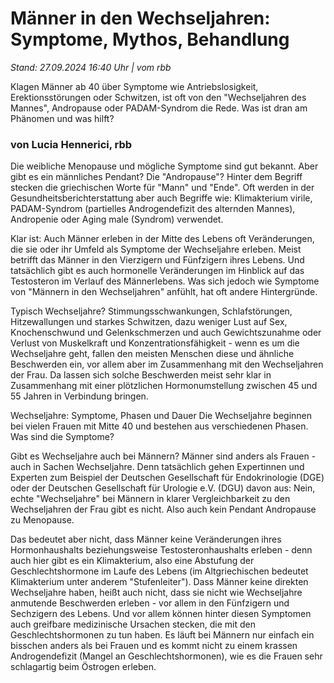 # Männer in den Wechseljahren: Symptome, Mythos, Behandlung

*Stand: 27.09.2024 16:40 Uhr | vom rbb*

Klagen Männer ab 40 über Symptome wie Antriebslosigkeit, Erektionsstörungen oder Schwitzen, ist oft von den "Wechseljahren des Mannes", Andropause oder PADAM-Syndrom die Rede. Was ist dran am Phänomen und was hilft?

### von Lucia Hennerici, rbb

Die weibliche Menopause und mögliche Symptome sind gut bekannt. Aber gibt es ein männliches Pendant? Die "Andropause"? Hinter dem Begriff stecken die griechischen Worte für "Mann" und "Ende". Oft werden in der Gesundheitsberichterstattung aber auch Begriffe wie: Klimakterium virile, PADAM-Syndrom (partielles Androgendefizit des alternden Mannes), Andropenie oder Aging male (Syndrom) verwendet.

Klar ist: Auch Männer erleben in der Mitte des Lebens oft Veränderungen, die sie oder ihr Umfeld als Symptome der Wechseljahre erleben. Meist betrifft das Männer in den Vierzigern und Fünfzigern ihres Lebens. Und tatsächlich gibt es auch hormonelle Veränderungen im Hinblick auf das Testosteron im Verlauf des Männerlebens. Was sich jedoch wie Symptome von "Männern in den Wechseljahren" anfühlt, hat oft andere Hintergründe.

Typisch Wechseljahre?
Stimmungsschwankungen, Schlafstörungen, Hitzewallungen und starkes Schwitzen, dazu weniger Lust auf Sex, Knochenschwund und Gelenkschmerzen und auch Gewichtszunahme oder Verlust von Muskelkraft und Konzentrationsfähigkeit - wenn es um die Wechseljahre geht, fallen den meisten Menschen diese und ähnliche Beschwerden ein, vor allem aber im Zusammenhang mit den Wechseljahren der Frau. Da lassen sich solche Beschwerden meist sehr klar in Zusammenhang mit einer plötzlichen Hormonumstellung zwischen 45 und 55 Jahren in Verbindung bringen.

Wechseljahre: Symptome, Phasen und Dauer
Die Wechseljahre beginnen bei vielen Frauen mit Mitte 40 und bestehen aus verschiedenen Phasen. Was sind die Symptome?

Gibt es Wechseljahre auch bei Männern?
Männer sind anders als Frauen - auch in Sachen Wechseljahre. Denn tatsächlich gehen Expertinnen und Experten zum Beispiel der Deutschen Gesellschaft für Endokrinologie (DGE) oder der Deutschen Gesellschaft für Urologie e.V. (DGU) davon aus: Nein, echte "Wechseljahre" bei Männern in klarer Vergleichbarkeit zu den Wechseljahren der Frau gibt es nicht. Also auch kein Pendant Andropause zu Menopause.

Das bedeutet aber nicht, dass Männer keine Veränderungen ihres Hormonhaushalts beziehungsweise Testosteronhaushalts erleben - denn auch hier gibt es ein Klimakterium, also eine Abstufung der Geschlechtshormone im Laufe des Lebens (im Altgriechischen bedeutet Klimakterium unter anderem "Stufenleiter").
Dass Männer keine direkten Wechseljahre haben, heißt auch nicht, dass sie nicht wie Wechseljahre anmutende Beschwerden erleben - vor allem in den Fünfzigern und Sechzigern des Lebens. Und vor allem können hinter diesen Symptomen auch greifbare medizinische Ursachen stecken, die mit den Geschlechtshormonen zu tun haben.
Es läuft bei Männern nur einfach ein bisschen anders als bei Frauen und es kommt nicht zu einem krassen Androgendefizit (Mangel an Geschlechtshormonen), wie es die Frauen sehr schlagartig beim Östrogen erleben.
